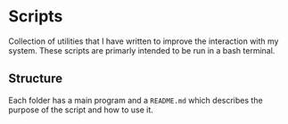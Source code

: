 # Scripts

Collection of utilities that I have written to improve the interaction with my system. These scripts are primarly intended to be run in a bash terminal.

## Structure

Each folder has a main program and a `README.md` which describes the purpose of the script and how to use it.


